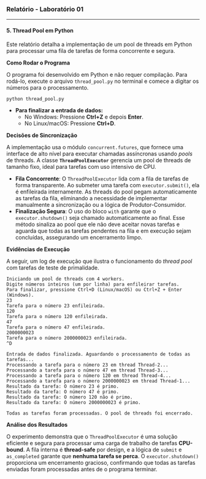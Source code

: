 ### Relatório - Laboratório 01

-----

#### 5\. Thread Pool em Python

Este relatório detalha a implementação de um pool de threads em Python para processar uma fila de tarefas de forma concorrente e segura.

**Como Rodar o Programa**

O programa foi desenvolvido em Python e não requer compilação. Para rodá-lo, execute o arquivo `thread_pool.py` no terminal e comece a digitar os números para o processamento.

```sh
python thread_pool.py
```

  * **Para finalizar a entrada de dados:**
      * No Windows: Pressione **Ctrl+Z** e depois **Enter**.
      * No Linux/macOS: Pressione **Ctrl+D**.

**Decisões de Sincronização**

A implementação usa o módulo `concurrent.futures`, que fornece uma interface de alto nível para executar chamadas assíncronas usando *pools* de threads. A classe **`ThreadPoolExecutor`** gerencia um pool de threads de tamanho fixo, ideal para tarefas com uso intensivo de CPU.

  * **Fila Concorrente**: O `ThreadPoolExecutor` lida com a fila de tarefas de forma transparente. Ao submeter uma tarefa com `executor.submit()`, ela é enfileirada internamente. As threads do pool pegam automaticamente as tarefas da fila, eliminando a necessidade de implementar manualmente a sincronização ou a lógica de Produtor-Consumidor.
  * **Finalização Segura**: O uso do bloco `with` garante que o `executor.shutdown()` seja chamado automaticamente ao final. Esse método sinaliza ao pool que ele não deve aceitar novas tarefas e aguarda que todas as tarefas pendentes na fila e em execução sejam concluídas, assegurando um encerramento limpo.

**Evidências de Execução**

A seguir, um log de execução que ilustra o funcionamento do *thread pool* com tarefas de teste de primalidade.

```
Iniciando um pool de threads com 4 workers.
Digite números inteiros (um por linha) para enfileirar tarefas.
Para finalizar, pressione Ctrl+D (Linux/macOS) ou Ctrl+Z + Enter (Windows).
23
Tarefa para o número 23 enfileirada.
120
Tarefa para o número 120 enfileirada.
47
Tarefa para o número 47 enfileirada.
2000000023
Tarefa para o número 2000000023 enfileirada.
^D

Entrada de dados finalizada. Aguardando o processamento de todas as tarefas...
Processando a tarefa para o número 23 em thread Thread-2...
Processando a tarefa para o número 47 em thread Thread-3...
Processando a tarefa para o número 120 em thread Thread-4...
Processando a tarefa para o número 2000000023 em thread Thread-1...
Resultado da tarefa: O número 23 é primo.
Resultado da tarefa: O número 47 é primo.
Resultado da tarefa: O número 120 não é primo.
Resultado da tarefa: O número 2000000023 é primo.

Todas as tarefas foram processadas. O pool de threads foi encerrado.
```

**Análise dos Resultados**

O experimento demonstra que o `ThreadPoolExecutor` é uma solução eficiente e segura para processar uma carga de trabalho de tarefas **CPU-bound**. A fila interna é **thread-safe** por design, e a lógica de `submit` e `as_completed` garante que **nenhuma tarefa se perca**. O `executor.shutdown()` proporciona um encerramento gracioso, confirmando que todas as tarefas enviadas foram processadas antes de o programa terminar.